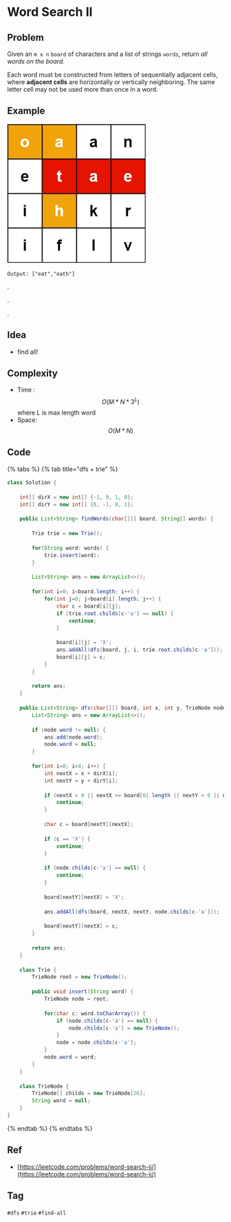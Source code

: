 # Word Search II

## Problem



 Given an `m x n` `board` of characters and a list of strings `words`, return _all words on the board_.

Each word must be constructed from letters of sequentially adjacent cells, where **adjacent cells** are horizontally or vertically neighboring. The same letter cell may not be used more than once in a word.

## Example

![](../.gitbook/assets/image%20%2819%29.png)

```text
Output: ["eat","oath"]
```

.

.

.



## Idea

* find all!

## Complexity

* Time : $$O(M*N * 3^L)$$ where L is max length word
* Space: $$O(M * N)$$

## Code 



{% tabs %}
{% tab title="dfs + trie" %}
```java
class Solution {
    
    int[] dirX = new int[] {-1, 0, 1, 0};
    int[] dirY = new int[] {0, -1, 0, 1};
    
    public List<String> findWords(char[][] board, String[] words) {
        
        Trie trie = new Trie();
        
        for(String word: words) {
            trie.insert(word);
        }
        
        List<String> ans = new ArrayList<>();
        
        for(int i=0; i<board.length; i++) {
            for(int j=0; j<board[i].length; j++) {
                char c = board[i][j];
                if (trie.root.childs[c-'a'] == null) {
                    continue;
                }
                    
                board[i][j] = 'X';
                ans.addAll(dfs(board, j, i, trie.root.childs[c-'a']));
                board[i][j] = c;    
            }
        }
        
        return ans;
    }
    
    public List<String> dfs(char[][] board, int x, int y, TrieNode node) {
        List<String> ans = new ArrayList<>();
        
        if (node.word != null) {
            ans.add(node.word);
            node.word = null;
        }
        
        for(int i=0; i<4; i++) {
            int nextX = x + dirX[i];
            int nextY = y + dirY[i];
            
            if (nextX < 0 || nextX >= board[0].length || nextY < 0 || nextY >= board.length) {
                continue;
            }
            
            char c = board[nextY][nextX];
            
            if (c == 'X') {
                continue;
            }
            
            if (node.childs[c-'a'] == null) {
                continue;
            }
            
            board[nextY][nextX] = 'X';
            
            ans.addAll(dfs(board, nextX, nextY, node.childs[c-'a']));
            
            board[nextY][nextX] = c;
        }
        
        return ans;
    }
    
    class Trie {
        TrieNode root = new TrieNode();
        
        public void insert(String word) {
            TrieNode node = root;
            
            for(char c: word.toCharArray()) {
                if (node.childs[c-'a'] == null) {
                    node.childs[c-'a'] = new TrieNode();
                }
                node = node.childs[c-'a'];
            }
            node.word = word;
        }
    }
    
    class TrieNode {
        TrieNode[] childs = new TrieNode[26];
        String word = null;
    }
}
```
{% endtab %}
{% endtabs %}

## Ref

* [https://leetcode.com/problems/word-search-ii/](https://leetcode.com/problems/word-search-ii/)

## Tag

`#dfs` `#trie` `#find-all`

